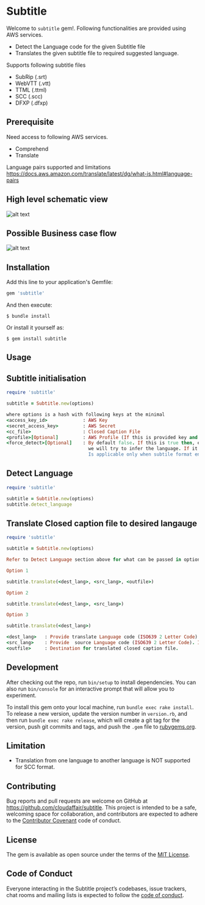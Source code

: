 # Subtitle

Welcome to `subtitle` gem!. Following functionalities are provided using AWS services.

* Detect the Language code for the given Subtitle file
* Translates the given subtitle file to required suggested language.

Supports following subtitle files

* SubRip (.srt)
* WebVTT (.vtt) 
* TTML   (.ttml)
* SCC    (.scc)
* DFXP   (.dfxp)

## Prerequisite 
Need access to following AWS services.

* Comprehend
* Translate

Language pairs supported and limitations
https://docs.aws.amazon.com/translate/latest/dg/what-is.html#language-pairs 

## High level schematic view
![alt text](https://github.com/cloudaffair/subtitle/blob/master/misc/subtitle1.png)

## Possible Business case flow
![alt text](https://github.com/cloudaffair/subtitle/blob/master/misc/subtitle2.png)

## Installation

Add this line to your application's Gemfile:

```ruby
gem 'subtitle'
```

And then execute:

    $ bundle install

Or install it yourself as:

    $ gem install subtitle

## Usage

## Subtitle initialisation
```ruby
require 'subtitle'

subtitle = Subtitle.new(options)

where options is a hash with following keys at the minimal
<access_key_id>             : AWS Key
<secret_access_key>         : AWS Secret
<cc_file>                   : Closed Caption File
<profile>[Optional]         : AWS Profile (If this is provided key and secret is not required)
<force_detect>[Optional]    : By default false. If this is true then, even if the caption file declares the language
                              we will try to infer the language. If it's false, the declared language would be returned. 
                              Is applicable only when subtile format encapsulates the language information.
```

## Detect Language
```ruby
require 'subtitle'

subtitle = Subtitle.new(options)
subtitle.detect_language
```

## Translate Closed caption file to desired langauge
```ruby
require 'subtitle'

subtitle = Subtitle.new(options)

Refer to Detect Language section above for what can be passed in options

Option 1

subtitle.translate(<dest_lang>, <src_lang>, <outfile>)

Option 2

subtitle.translate(<dest_lang>, <src_lang>)

Option 3

subtitle.translate(<dest_lang>)

<dest_lang>   : Provide translate Language code (ISO639 2 Letter Code)
<src_lang>    : Provide  source Language code (ISO639 2 Letter Code). If not supplied, the source language will be auto detected.
<outfile>     : Destination for translated closed caption file.
```


## Development 

After checking out the repo, run `bin/setup` to install dependencies. You can also run `bin/console` for an interactive prompt that will allow you to experiment.

To install this gem onto your local machine, run `bundle exec rake install`. To release a new version, update the version number in `version.rb`, and then run `bundle exec rake release`, which will create a git tag for the version, push git commits and tags, and push the `.gem` file to [rubygems.org](https://rubygems.org).

## Limitation
* Translation from one language to another language is NOT supported for SCC format.

## Contributing

Bug reports and pull requests are welcome on GitHub at https://github.com/cloudaffair/subtitle. This project is intended to be a safe, welcoming space for collaboration, and contributors are expected to adhere to the [Contributor Covenant](http://contributor-covenant.org) code of conduct.

## License

The gem is available as open source under the terms of the [MIT License](https://opensource.org/licenses/MIT).

## Code of Conduct

Everyone interacting in the Subtitle project’s codebases, issue trackers, chat rooms and mailing lists is expected to follow the [code of conduct](https://github.com/cloudaffair/subtitle/blob/master/CODE_OF_CONDUCT.md).
